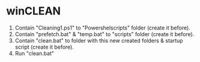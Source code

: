 # winCLEAN
1. Contain "Cleaning1.ps1" to "Powershelscripts" folder (create it before).
2. Contain "prefetch.bat" & "temp.bat" to "scripts" folder (create it before).
3. Contain "clean.bat" to folder with this new created folders & startup script (create it before).
4. Run "clean.bat" 
